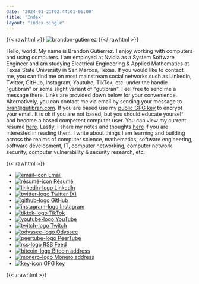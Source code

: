 ```yaml
---
date: '2024-01-21T02:44:01-06:00'
title: 'Index'
layout: "index-single"
---
```

{{< rawhtml >}}
<img src="/images/bran.jpg" alt="brandon-gutierrez" class="brandon-image">
{{</ rawhtml >}}

Hello, world. My name is Brandon Gutierrez. I enjoy working with computers and using computers. I am employed at Nvidia as a System Software Engineer and am studying Electrical Engineering & Applied Mathematics at Texas State University in San Marcos, Texas. If you would like to contact me, you can find me on most mainstream social networks such as LinkedIn, Twitter, GitHub, Instagram, Youtube, TikTok, etc. under the handle "gutibran" or some slight variant of "gutibran". Feel free to send me a message there. Links are provided down below for your convenience. Alternatively, you can contact me via email by sending your message to bran@gutibran.com. If you are based use my [public GPG key](/documents/brandon-gutierrez-gpg-key.txt) to encrypt your email. It is ok if you are not based, but you should educate yourself and become a based competent computer user. You can view my current résumé [here](/documents/brandon-gutierrez-résumé.pdf). Lastly, I share my notes and thoughts [here](/words) if you are interested in reading them. I write about things I am learning and building across the realms of computer science, mathematics, software engineering, software development, IT, computer networking, computer network security, computer vulnerability & security research, etc.

{{< rawhtml >}}
<ul class="links">
    <li class="link-container">
        <a class="link" href="mailto:bran@gutibran.com" target="_blank">
            <img class="icon" src="/icons/email.png" alt="email-icon" height />
            <span>Email</span>
        </a>
    </li>
    <li class="link-container">
        <a class="link" href="/documents/brandon-gutierrez-résumé.pdf" target="_blank">
            <img class="icon" src="/icons/resume.png" alt="résumé-icon" >
            <span>Résumé</span>
        </a>
    </li>
    <li class="link-container">
        <a class="link" href="https://www.linkedin.com/in/gutibran" target="_blank">
            <img class="icon" src="/icons/linkedin.png" alt="linkedin-logo" />
            <span>LinkedIn</span>
        </a>
    </li>
    <li class="link-container">
        <a class="link" href="https://twitter.com/gutibran" target="_blank">
            <img class="icon" src="/icons/twitter.png" alt="twitter-logo" />
            <span>Twitter (X)</span>
        </a>
    </li>
    <li class="link-container">
        <a class="link" href="https://github.com/gutibran" target="_blank">
            <img class="icon" src="/icons/github.png" alt="github-logo" />
            <span>GitHub</span>
        </a>
    </li>
    <li class="link-container">
        <a class="link" href="https://www.instagram.com/gutibran_/" target="_blank">
            <img class="icon" src="/icons/instagram.png" alt="instagram-logo" />
            <span>Instagram</span>
        </a>
    </li>
    <li class="link-container">
        <a class="link" href="https://www.tiktok.com/@gutibran" target="_blank">
            <img class="icon" src="/icons/tiktok.png" alt="tiktok-logo" />
            <span>TikTok</span>
        </a>
    </li>
    <li class="link-container">
        <a class="link" href="https://www.youtube.com/@gutibran" target="_blank">
            <img class="icon" src="/icons/youtube.png" alt="youtube-logo" />
            <span>YouTube</span>
        </a>
    </li>
    <li class="link-container">
        <a class="link" href="https://www.twitch.tv/gutibran" target="_blank">
            <img class="icon" src="/icons/twitch.png" alt="twitch-logo" />
            <span>Twitch</span>
        </a>
    </li>
    <li class="link-container">
        <a class="link" href="https://odysee.com/@gutibran:1" target="_blank">
            <img class="icon" src="/icons/odyssee.png" alt="odyssee-logo" />
            <span>Odyssee</span>
        </a>
    </li>
    <li class="link-container">
        <a class="link" href="https://videos.gutibran.com" target="_blank">
            <img class="icon" src="/icons/peertube.png" alt="peertube-logo" />
            <span>PeerTube</span>
        </a>
    </li>
    <li class="link-container">
        <a class="link" href="https://gutibran.com/documents/rss.xml" target="_blank">
            <img class="icon" src="/icons/rss.png" alt="rss-logo" />
            <span>RSS Feed</span>
        </a>
    </li>
    <li class="link-container">
        <a class="link" href="https://gutibran.com/documents/bitcoin-address.txt" target="_blank">
            <img class="icon" src="/icons/bitcoin.png" alt="bitcoin-logo" />
            <span>Bitcoin address</span>
        </a>
    </li>
    <li class="link-container">
        <a class="link" href="https://gutibran.com/documents/monero-address.txt" target="_blank">
            <img class="icon" src="/icons/monero.png" alt="monero-logo" />
            <span>Monero address</span>
        </a>
    </li>
    <li class="link-container">
        <a class="link" href="https://gutibran.com/documents/public-gpg-key.txt" target="_blank">
            <img class="icon" src="/icons/key.png" alt="key-icon" />
            <span>GPG key</span>
        </a>
    </li>
</ul>
{{< /rawhtml >}}